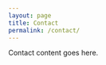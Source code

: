 ```yaml
---
layout: page
title: Contact
permalink: /contact/
---
```


Contact content goes here.

<!-- My e-mail is [email@something.com](mailto:email@something.com). -->
